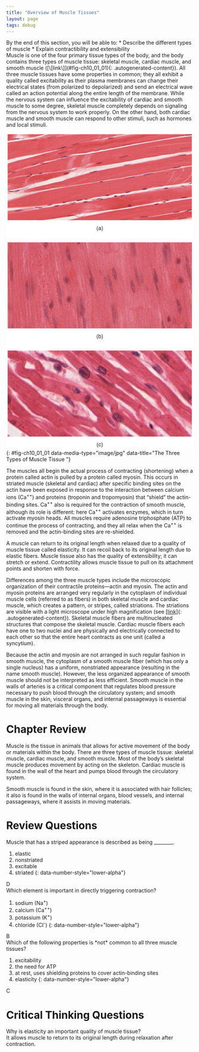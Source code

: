 ```yaml
---
title: "Overview of Muscle Tissues"
layout: page
tags: debug
---
```


<div data-type="abstract" markdown="1">
By the end of this section, you will be able to:
* Describe the different types of muscle
* Explain contractibility and extensibility

</div>
Muscle is one of the four primary tissue types of the body, and the body
contains three types of muscle tissue: skeletal muscle, cardiac muscle,
and smooth muscle ([\[link\]](#fig-ch10_01_01){:
.autogenerated-content}). All three muscle tissues have some properties
in common; they all exhibit a quality called <span
data-type="term">excitability</span> as their plasma membranes can
change their electrical states (from polarized to depolarized) and send
an electrical wave called an action potential along the entire length of
the membrane. While the nervous system can influence the excitability of
cardiac and smooth muscle to some degree, skeletal muscle completely
depends on signaling from the nervous system to work properly. On the
other hand, both cardiac muscle and smooth muscle can respond to other
stimuli, such as hormones and local stimuli.

![This figure show the micrographs of skeletal muscle, smooth muscle, and cardiac muscle cells.](../resources/414_Skeletal_Smooth_Cardiac.jpg "The body contains three types of muscle tissue: (a) skeletal muscle, (b) smooth muscle, and (c) cardiac muscle. From top, LM &#xD7; 1600, LM &#xD7; 1600, LM &#xD7; 1600. (Micrographs provided by the Regents of University of Michigan Medical School &#xA9; 2012)"){: #fig-ch10_01_01 data-media-type="image/jpg" data-title="The Three Types of Muscle Tissue "}

The muscles all begin the actual process of contracting (shortening)
when a protein called actin is pulled by a protein called myosin. This
occurs in striated muscle (skeletal and cardiac) after specific binding
sites on the actin have been exposed in response to the interaction
between calcium ions (Ca<sup>++</sup>) and proteins (troponin and
tropomyosin) that “shield” the actin-binding sites. Ca<sup>++</sup> also
is required for the contraction of smooth muscle, although its role is
different: here Ca<sup>++</sup> activates enzymes, which in turn
activate myosin heads. All muscles require adenosine triphosphate (ATP)
to continue the process of contracting, and they all relax when the
Ca<sup>++</sup> is removed and the actin-binding sites are re-shielded.

A muscle can return to its original length when relaxed due to a quality
of muscle tissue called <span data-type="term">elasticity</span>. It can
recoil back to its original length due to elastic fibers. Muscle tissue
also has the quality of <span data-type="term">extensibility</span>; it
can stretch or extend. <span data-type="term">Contractility</span>
allows muscle tissue to pull on its attachment points and shorten with
force.

Differences among the three muscle types include the microscopic
organization of their contractile proteins—actin and myosin. The actin
and myosin proteins are arranged very regularly in the cytoplasm of
individual muscle cells (referred to as fibers) in both skeletal muscle
and cardiac muscle, which creates a pattern, or stripes, called
striations. The striations are visible with a light microscope under
high magnification (see [\[link\]](#fig-ch10_01_01){:
.autogenerated-content}). <span data-type="term">Skeletal muscle</span>
fibers are multinucleated structures that compose the skeletal muscle.
<span data-type="term">Cardiac muscle</span> fibers each have one to two
nuclei and are physically and electrically connected to each other so
that the entire heart contracts as one unit (called a syncytium).

Because the actin and myosin are not arranged in such regular fashion in
<span data-type="term">smooth muscle</span>, the cytoplasm of a smooth
muscle fiber (which has only a single nucleus) has a uniform,
nonstriated appearance (resulting in the name smooth muscle). However,
the less organized appearance of smooth muscle should not be interpreted
as less efficient. Smooth muscle in the walls of arteries is a critical
component that regulates blood pressure necessary to push blood through
the circulatory system; and smooth muscle in the skin, visceral organs,
and internal passageways is essential for moving all materials through
the body.

# Chapter Review

Muscle is the tissue in animals that allows for active movement of the
body or materials within the body. There are three types of muscle
tissue: skeletal muscle, cardiac muscle, and smooth muscle. Most of the
body’s skeletal muscle produces movement by acting on the skeleton.
Cardiac muscle is found in the wall of the heart and pumps blood through
the circulatory system.

Smooth muscle is found in the skin, where it is associated with hair
follicles; it also is found in the walls of internal organs, blood
vessels, and internal passageways, where it assists in moving materials.

# Review Questions

<div data-type="exercise">
<div data-type="problem" markdown="1">
Muscle that has a striped appearance is described as being ________.

1.  elastic
2.  nonstriated
3.  excitable
4.  striated
{: data-number-style="lower-alpha"}

</div>
<div data-type="solution" markdown="1">
D

</div>
</div>
<div data-type="exercise">
<div data-type="problem" markdown="1">
Which element is important in directly triggering contraction?

1.  sodium (Na<sup>+</sup>)
2.  calcium (Ca<sup>++</sup>)
3.  potassium (K<sup>+</sup>)
4.  chloride (Cl<sup>-</sup>)
{: data-number-style="lower-alpha"}

</div>
<div data-type="solution" markdown="1">
B

</div>
</div>
<div data-type="exercise">
<div data-type="problem" markdown="1">
Which of the following properties is *not* common to all three muscle
tissues?

1.  excitability
2.  the need for ATP
3.  at rest, uses shielding proteins to cover actin-binding sites
4.  elasticity
{: data-number-style="lower-alpha"}

</div>
<div data-type="solution" markdown="1">
C

</div>
</div>

# Critical Thinking Questions

<div data-type="exercise">
<div data-type="problem" markdown="1">
Why is elasticity an important quality of muscle tissue?

</div>
<div data-type="solution" markdown="1">
It allows muscle to return to its original length during relaxation
after contraction.

</div>
</div>

